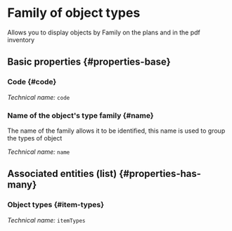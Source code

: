 # Family of object types
<!--- THIS FILE IS GENERATED PLEASE DO NOT EDIT IT DIRECTLY --->

Allows you to display objects by Family on the plans and in the pdf inventory

<OH code="itemTypeFamily"/>


## Basic properties {#properties-base}

### Code {#code}



*Technical name:* ```code```
<PH code="itemTypeFamily:code"/>

### Name of the object's type family {#name}

The name of the family allows it to be identified, this name is used to group the types of object

*Technical name:* ```name```
<PH code="itemTypeFamily:name"/>




## Associated entities (list) {#properties-has-many}

### Object types {#item-types}



*Technical name:* ```itemTypes```
<PH code="itemTypeFamily:itemTypes"/>




